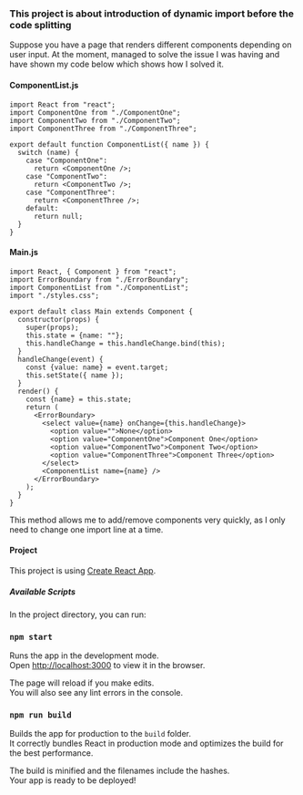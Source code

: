 
### This project is about introduction of dynamic import before the code splitting

Suppose you have a page that renders different components depending on user input. At the moment, managed to solve the issue I was having and have shown my code below which shows how I solved it.  

#### ComponentList.js 

```JSX
import React from "react"; 
import ComponentOne from "./ComponentOne"; 
import ComponentTwo from "./ComponentTwo"; 
import ComponentThree from "./ComponentThree"; 
  
export default function ComponentList({ name }) { 
  switch (name) { 
    case "ComponentOne": 
      return <ComponentOne />; 
    case "ComponentTwo": 
      return <ComponentTwo />; 
    case "ComponentThree": 
      return <ComponentThree />; 
    default: 
      return null; 
  } 
} 
```

#### Main.js 

```JSX
import React, { Component } from "react"; 
import ErrorBoundary from "./ErrorBoundary"; 
import ComponentList from "./ComponentList"; 
import "./styles.css"; 
  
export default class Main extends Component { 
  constructor(props) { 
    super(props); 
    this.state = {name: ""}; 
    this.handleChange = this.handleChange.bind(this); 
  } 
  handleChange(event) { 
    const {value: name} = event.target; 
    this.setState({ name }); 
  } 
  render() { 
    const {name} = this.state; 
    return ( 
      <ErrorBoundary> 
        <select value={name} onChange={this.handleChange}> 
          <option value="">None</option> 
          <option value="ComponentOne">Component One</option> 
          <option value="ComponentTwo">Component Two</option> 
          <option value="ComponentThree">Component Three</option> 
        </select> 
        <ComponentList name={name} /> 
      </ErrorBoundary> 
    ); 
  } 
} 
```
 

 

This method allows me to add/remove components very quickly, as I only need to change one import line at a time. 

#### Project 

This project is using [Create React App](https://github.com/facebook/create-react-app).

##### Available Scripts

In the project directory, you can run:

### `npm start`

Runs the app in the development mode.\
Open [http://localhost:3000](http://localhost:3000) to view it in the browser.

The page will reload if you make edits.\
You will also see any lint errors in the console.

### `npm run build`

Builds the app for production to the `build` folder.\
It correctly bundles React in production mode and optimizes the build for the best performance.

The build is minified and the filenames include the hashes.\
Your app is ready to be deployed!
